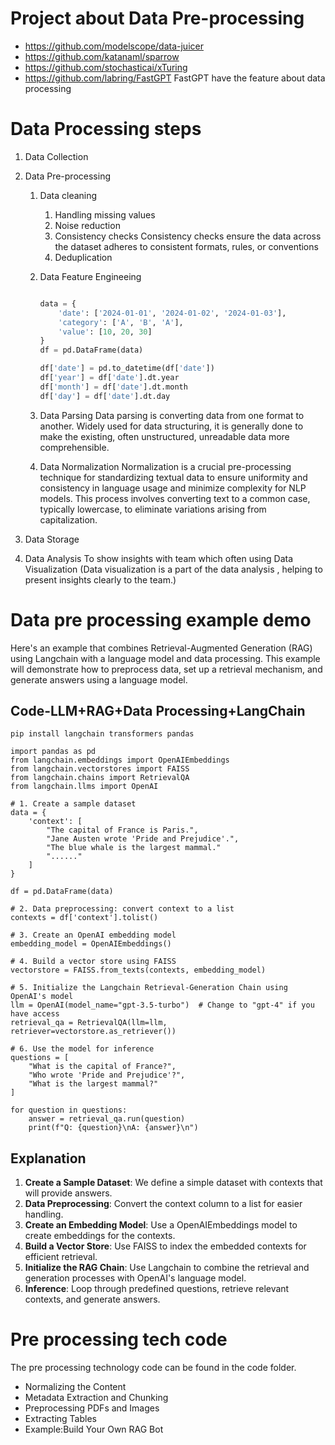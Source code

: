 

# Project about Data Pre-processing

- https://github.com/modelscope/data-juicer
- https://github.com/katanaml/sparrow
- https://github.com/stochasticai/xTuring
- https://github.com/labring/FastGPT 
  FastGPT have the feature about data processing

# Data Processing steps

1. Data Collection

2. Data Pre-processing

   1. Data cleaning

      1. Handling missing values
      2. Noise reduction
      3. Consistency checks Consistency checks ensure the data across the dataset adheres to consistent formats, rules, or conventions
      4. Deduplication

   2. Data Feature Engineeing 

      ```python
      
      data = {
          'date': ['2024-01-01', '2024-01-02', '2024-01-03'],
          'category': ['A', 'B', 'A'],
          'value': [10, 20, 30]
      }
      df = pd.DataFrame(data)
      
      df['date'] = pd.to_datetime(df['date'])
      df['year'] = df['date'].dt.year
      df['month'] = df['date'].dt.month
      df['day'] = df['date'].dt.day
      ```

   3. Data Parsing Data parsing is converting data from one format to another. Widely used for data structuring, it is generally done to make the existing, often unstructured, unreadable data more comprehensible.

   4. Data Normalization Normalization is a crucial pre-processing technique for standardizing textual data to ensure uniformity and consistency in language usage and minimize complexity for NLP models. This process involves converting text to a common case, typically lowercase, to eliminate variations arising from capitalization.

3. Data Storage

4. Data Analysis 
   To show  insights with team which often using Data Visualization (Data visualization is a part of the data analysis , helping to present insights clearly to the team.)

# Data pre processing example demo

Here's an example that combines Retrieval-Augmented Generation (RAG) using Langchain with a language model and data processing. This example will demonstrate how to preprocess data, set up a retrieval mechanism, and generate answers using a language model.

## Code-LLM+RAG+Data Processing+LangChain

```code
pip install langchain transformers pandas
```

```code
import pandas as pd
from langchain.embeddings import OpenAIEmbeddings
from langchain.vectorstores import FAISS
from langchain.chains import RetrievalQA
from langchain.llms import OpenAI

# 1. Create a sample dataset
data = {
    'context': [
        "The capital of France is Paris.",
        "Jane Austen wrote 'Pride and Prejudice'.",
        "The blue whale is the largest mammal."
        "......"
    ]
}

df = pd.DataFrame(data)

# 2. Data preprocessing: convert context to a list
contexts = df['context'].tolist()

# 3. Create an OpenAI embedding model
embedding_model = OpenAIEmbeddings()

# 4. Build a vector store using FAISS
vectorstore = FAISS.from_texts(contexts, embedding_model)

# 5. Initialize the Langchain Retrieval-Generation Chain using OpenAI's model
llm = OpenAI(model_name="gpt-3.5-turbo")  # Change to "gpt-4" if you have access
retrieval_qa = RetrievalQA(llm=llm, retriever=vectorstore.as_retriever())

# 6. Use the model for inference
questions = [
    "What is the capital of France?",
    "Who wrote 'Pride and Prejudice'?",
    "What is the largest mammal?"
]

for question in questions:
    answer = retrieval_qa.run(question)
    print(f"Q: {question}\nA: {answer}\n")

```

## Explanation

1. **Create a Sample Dataset**: We define a simple dataset with contexts that will provide answers.
2. **Data Preprocessing**: Convert the context column to a list for easier handling.
3. **Create an Embedding Model**: Use a OpenAIEmbeddings model to create embeddings for the contexts.
4. **Build a Vector Store**: Use FAISS to index the embedded contexts for efficient retrieval.
5. **Initialize the RAG Chain**: Use Langchain to combine the retrieval and generation processes with OpenAI's language model.
6. **Inference**: Loop through predefined questions, retrieve relevant contexts, and generate answers.

# Pre processing tech code

The pre processing technology code can be found in the code folder.

- Normalizing the Content
- Metadata Extraction and Chunking
-  Preprocessing PDFs and Images
- Extracting Tables
- Example:Build Your Own RAG Bot

